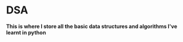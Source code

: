 # DSA

**This is where I store all the basic data structures and algorithms I've learnt in python**
